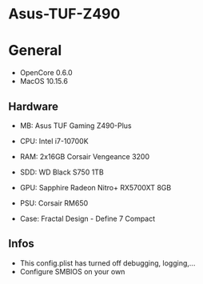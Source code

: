 # Asus-TUF-Z490

# General
   * OpenCore 0.6.0
   * MacOS 10.15.6

## Hardware
   *  MB: Asus TUF Gaming Z490-Plus
   * CPU: Intel i7-10700K
   * RAM: 2x16GB Corsair Vengeance 3200
   * SDD: WD Black S750 1TB
   * GPU: Sapphire Radeon Nitro+ RX5700XT 8GB
    
   * PSU: Corsair RM650
   * Case: Fractal Design - Define 7 Compact
    
## Infos
   * This config.plist has turned off debugging, logging,...
   * Configure SMBIOS on your own
